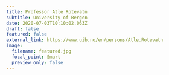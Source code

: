 ```yaml
---
title: Professor Atle Rotevatn
subtitle: University of Bergen
date: 2020-07-03T10:10:02.063Z
draft: false
featured: false
external_link: https://www.uib.no/en/persons/Atle.Rotevatn
image:
  filename: featured.jpg
  focal_point: Smart
  preview_only: false
---
```


